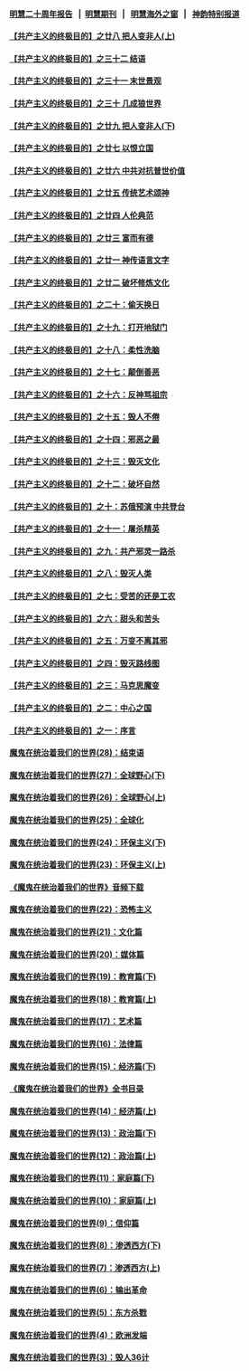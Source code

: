 #### [明慧二十周年报告](https://github.com/gfw-breaker/mh-reports/blob/master/README.md?t=07180137) &nbsp;&nbsp;|&nbsp;&nbsp;[明慧期刊](https://github.com/gfw-breaker/mh-qikan) &nbsp;&nbsp;|&nbsp;&nbsp; [明慧海外之窗](https://github.com/gfw-breaker/mh-news/blob/master/README.md?t=07180137) &nbsp;&nbsp;|&nbsp;&nbsp; [神韵特别报道](https://github.com/gfw-breaker/mh-news/blob/master/shenyun.md?t=07180137) 

#### [【共产主义的终极目的】之廿八 把人变非人(上)](../pages/nsc422/n11340492.md?t=07180137) 

#### [【共产主义的终极目的】之三十二 结语](../pages/nsc422/n11360535.md?t=07180137) 

#### [【共产主义的终极目的】之三十一 末世景观](../pages/nsc422/n11351129.md?t=07180137) 

#### [【共产主义的终极目的】之三十 几成狼世界](../pages/nsc422/n11348280.md?t=07180137) 

#### [【共产主义的终极目的】之廿九 把人变非人(下)](../pages/nsc422/n11344140.md?t=07180137) 

#### [【共产主义的终极目的】之廿七 以恨立国](../pages/nsc422/n11336944.md?t=07180137) 

#### [【共产主义的终极目的】之廿六 中共对抗普世价值](../pages/nsc422/n11324785.md?t=07180137) 

#### [【共产主义的终极目的】之廿五 传统艺术颂神](../pages/nsc422/n11296396.md?t=07180137) 

#### [【共产主义的终极目的】之廿四 人伦典范](../pages/nsc422/n11296397.md?t=07180137) 

#### [【共产主义的终极目的】之廿三 富而有德](../pages/nsc422/n11283598.md?t=07180137) 

#### [【共产主义的终极目的】之廿一 神传语言文字](../pages/nsc422/n11263265.md?t=07180137) 

#### [【共产主义的终极目的】之廿二 破坏修炼文化](../pages/nsc422/n11245728.md?t=07180137) 

#### [【共产主义的终极目的】之二十：偷天换日](../pages/nsc422/n11238846.md?t=07180137) 

#### [【共产主义的终极目的】之十九：打开地狱门](../pages/nsc422/n11206376.md?t=07180137) 

#### [【共产主义的终极目的】之十八：柔性洗脑](../pages/nsc422/n11199994.md?t=07180137) 

#### [【共产主义的终极目的】之十七：颠倒善恶](../pages/nsc422/n11179782.md?t=07180137) 

#### [【共产主义的终极目的】之十六：反神骂祖宗](../pages/nsc422/n11166798.md?t=07180137) 

#### [【共产主义的终极目的】之十五：毁人不倦](../pages/nsc422/n11166792.md?t=07180137) 

#### [【共产主义的终极目的】之十四：邪恶之最](../pages/nsc422/n11150249.md?t=07180137) 

#### [【共产主义的终极目的】之十三：毁灭文化](../pages/nsc422/n11135227.md?t=07180137) 

#### [【共产主义的终极目的】之十二：破坏自然](../pages/nsc422/n11135214.md?t=07180137) 

#### [【共产主义的终极目的】之十：苏俄预演 中共登台](../pages/nsc422/n11118424.md?t=07180137) 

#### [【共产主义的终极目的】之十一：屠杀精英](../pages/nsc422/n11118442.md?t=07180137) 

#### [【共产主义的终极目的】之九：共产邪灵一路杀](../pages/nsc422/n11114139.md?t=07180137) 

#### [【共产主义的终极目的】之八：毁灭人类](../pages/nsc422/n11108503.md?t=07180137) 

#### [【共产主义的终极目的】之七：受苦的还是工农](../pages/nsc422/n11101809.md?t=07180137) 

#### [【共产主义的终极目的】之六：甜头和苦头](../pages/nsc422/n11096971.md?t=07180137) 

#### [【共产主义的终极目的】之五：万变不离其邪](../pages/nsc422/n11091285.md?t=07180137) 

#### [【共产主义的终极目的】之四：毁灭路线图](../pages/nsc422/n11086284.md?t=07180137) 

#### [【共产主义的终极目的】之三：马克思魔变](../pages/nsc422/n11061941.md?t=07180137) 

#### [【共产主义的终极目的】之二：中心之国](../pages/nsc422/n11047728.md?t=07180137) 

#### [【共产主义的终极目的】之一：序言](../pages/nsc422/n11086077.md?t=07180137) 

#### [魔鬼在统治着我们的世界(28)：结束语](../pages/nsc422/n10936246.md?t=07180137) 

#### [魔鬼在统治着我们的世界(27)：全球野心(下)](../pages/nsc422/n10928319.md?t=07180137) 

#### [魔鬼在统治着我们的世界(26)：全球野心(上)](../pages/nsc422/n10900318.md?t=07180137) 

#### [魔鬼在统治着我们的世界(25)：全球化](../pages/nsc422/n10788205.md?t=07180137) 

#### [魔鬼在统治着我们的世界(24)：环保主义(下)](../pages/nsc422/n10695307.md?t=07180137) 

#### [魔鬼在统治着我们的世界(23)：环保主义(上)](../pages/nsc422/n10688613.md?t=07180137) 

#### [《魔鬼在统治着我们的世界》音频下载](../pages/nsc422/n10635553.md?t=07180137) 

#### [魔鬼在统治着我们的世界(22)：恐怖主义](../pages/nsc422/n10614727.md?t=07180137) 

#### [魔鬼在统治着我们的世界(21)：文化篇](../pages/nsc422/n10597706.md?t=07180137) 

#### [魔鬼在统治着我们的世界(20)：媒体篇](../pages/nsc422/n10586579.md?t=07180137) 

#### [魔鬼在统治着我们的世界(19)：教育篇(下)](../pages/nsc422/n10564808.md?t=07180137) 

#### [魔鬼在统治着我们的世界(18)：教育篇(上)](../pages/nsc422/n10526970.md?t=07180137) 

#### [魔鬼在统治着我们的世界(17)：艺术篇](../pages/nsc422/n10499093.md?t=07180137) 

#### [魔鬼在统治着我们的世界(16)：法律篇](../pages/nsc422/n10485969.md?t=07180137) 

#### [魔鬼在统治着我们的世界(15)：经济篇(下)](../pages/nsc422/n10469975.md?t=07180137) 

#### [《魔鬼在统治着我们的世界》全书目录](../pages/nsc422/n10464261.md?t=07180137) 

#### [魔鬼在统治着我们的世界(14)：经济篇(上)](../pages/nsc422/n10457370.md?t=07180137) 

#### [魔鬼在统治着我们的世界(13)：政治篇(下)](../pages/nsc422/n10448270.md?t=07180137) 

#### [魔鬼在统治着我们的世界(12)：政治篇(上)](../pages/nsc422/n10444576.md?t=07180137) 

#### [魔鬼在统治着我们的世界(11)：家庭篇(下)](../pages/nsc422/n10440961.md?t=07180137) 

#### [魔鬼在统治着我们的世界(10)：家庭篇(上)](../pages/nsc422/n10435448.md?t=07180137) 

#### [魔鬼在统治着我们的世界(9)：信仰篇](../pages/nsc422/n10432159.md?t=07180137) 

#### [魔鬼在统治着我们的世界(8)：渗透西方(下)](../pages/nsc422/n10429603.md?t=07180137) 

#### [魔鬼在统治着我们的世界(7)：渗透西方(上)](../pages/nsc422/n10426013.md?t=07180137) 

#### [魔鬼在统治着我们的世界(6)：输出革命](../pages/nsc422/n10421536.md?t=07180137) 

#### [魔鬼在统治着我们的世界(5)：东方杀戮](../pages/nsc422/n10417707.md?t=07180137) 

#### [魔鬼在统治着我们的世界(4)：欧洲发端](../pages/nsc422/n10414890.md?t=07180137) 

#### [魔鬼在统治着我们的世界(3)：毁人36计](../pages/nsc422/n10411583.md?t=07180137) 

